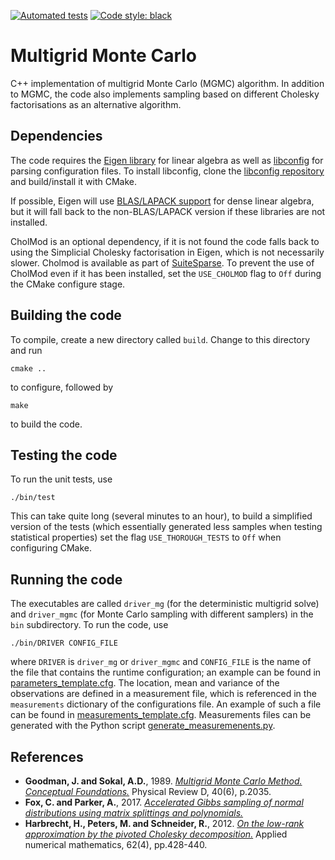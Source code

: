 [![Automated tests](https://github.com/eikehmueller/MultigridMC/actions/workflows/automated_testing.yml/badge.svg)](https://github.com/eikehmueller/MultigridMC/actions/workflows/automated_testing.yml)
[![Code style: black](https://img.shields.io/badge/code%20style-black-000000.svg)](https://github.com/psf/black)

# Multigrid Monte Carlo
C++ implementation of multigrid Monte Carlo (MGMC) algorithm. In addition to MGMC, the code also implements sampling based on different Cholesky factorisations as an alternative algorithm.

## Dependencies
The code requires the [Eigen library](https://eigen.tuxfamily.org/index.php?title=Main_Page) for linear algebra as well as [libconfig](https://hyperrealm.github.io/libconfig/) for parsing configuration files. To install libconfig, clone the [libconfig repository](https://github.com/hyperrealm/libconfig) and build/install it with CMake.

If possible, Eigen will use [BLAS/LAPACK support](https://eigen.tuxfamily.org/dox/TopicUsingBlasLapack.html) for dense linear algebra, but it will fall back to the non-BLAS/LAPACK version if these libraries are not installed.

CholMod is an optional dependency, if it is not found the code falls back to using the Simplicial Cholesky factorisation in Eigen, which is not necessarily slower. Cholmod is available as part of [SuiteSparse](https://people.engr.tamu.edu/davis/suitesparse.html). To prevent the use of CholMod even if it has been installed, set the `USE_CHOLMOD` flag to `Off` during the CMake configure stage.

## Building the code
To compile, create a new directory called `build`. Change to this directory and run

```
cmake ..
```

to configure, followed by

```
make
```

to build the code.

## Testing the code
To run the unit tests, use

```
./bin/test
```

This can take quite long (several minutes to an hour), to build a simplified version of the tests (which essentially generated less samples when testing statistical properties) set the flag `USE_THOROUGH_TESTS` to `Off` when configuring CMake.

## Running the code
The executables are called `driver_mg` (for the deterministic multigrid solve) and `driver_mgmc` (for Monte Carlo sampling with different samplers) in the `bin` subdirectory. To run the code, use

```
./bin/DRIVER CONFIG_FILE
```

where `DRIVER` is `driver_mg` or `driver_mgmc` and `CONFIG_FILE` is the name of the file that contains the runtime configuration; an example can be found in [parameters_template.cfg](parameters_template.cfg). The location, mean and variance of the observations are defined in a measurement file, which is referenced in the `measurements` dictionary of the configurations file. An example of such a file can be found in [measurements_template.cfg](measurements_template.cfg). Measurements files can be generated with the Python script [generate_measuremenents.py](python/generate_measurements.py).

## References

* **Goodman, J. and Sokal, A.D.**, 1989. [*Multigrid Monte Carlo Method. Conceptual Foundations.*](https://journals.aps.org/prd/abstract/10.1103/PhysRevD.40.2035) Physical Review D, 40(6), p.2035.
* **Fox, C. and Parker, A.**, 2017. [*Accelerated Gibbs sampling of normal distributions using matrix splittings and polynomials.*](https://projecteuclid.org/journals/bernoulli/volume-23/issue-4B/Accelerated-Gibbs-sampling-of-normal-distributions-using-matrix-splittings-and/10.3150/16-BEJ863.pdf)
* **Harbrecht, H., Peters, M. and Schneider, R.**, 2012. [*On the low-rank approximation by the pivoted Cholesky decomposition.*](http://dfg-spp1324.de/download/preprints/preprint076.pdf) Applied numerical mathematics, 62(4), pp.428-440.
